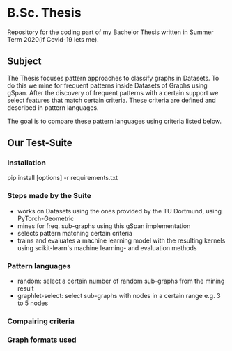 # B.Sc. Thesis

Repository for the coding part of my Bachelor Thesis written in Summer Term 2020(if Covid-19 lets me).

## Subject

The Thesis focuses pattern approaches to classify graphs in Datasets. To do this we mine for frequent patterns inside Datasets of Graphs using gSpan.
After the discovery of frequent patterns with a certain support we select features that match certain criteria. These criteria are defined and described in pattern languages.

The goal is to compare these pattern languages using criteria listed below.

## Our Test-Suite

### Installation

pip install \[options\] -r requirements.txt

### Steps made by the Suite

* works on Datasets using the ones provided by the TU Dortmund, using PyTorch-Geometric
* mines for freq. sub-graphs using this gSpan implementation
* selects pattern matching certain criteria
* trains and evaluates a machine learning model with the resulting kernels using scikit-learn's machine learning- and evaluation methods

### Pattern languages

* random: select a certain number of random sub-graphs from the mining result
* graphlet-select: select sub-graphs with nodes in a certain range e.g. 3 to 5 nodes

### Compairing criteria

### Graph formats used
